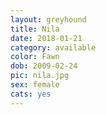 ```yaml
---
layout: greyhound
title: Nila
date: 2018-01-21
category: available
color: Fawn
dob: 2009-02-24
pic: nila.jpg
sex: female
cats: yes
---
```

